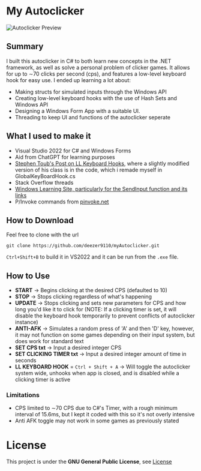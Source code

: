 # My Autoclicker

![Autoclicker Preview](https://github.com/user-attachments/assets/5e890ddb-ca09-4759-bb71-4c3b86855d68)

## Summary
I built this autoclicker in C# to both learn new concepts in the .NET framework, as well as solve a personal problem of clicker games. It allows for up to ∼70 clicks per second (cps), and features a low-level keyboard hook for easy use. 
I ended up learning a lot about: 
- Making structs for simulated inputs through the Windows API
- Creating low-level keyboard hooks with the use of Hash Sets and Windows API
- Designing a Windows Form App with a suitable UI.
- Threading to keep UI and functions of the autoclicker seperate

## What I used to make it
- Visual Studio 2022 for C# and Windows Forms
- Aid from ChatGPT for learning purposes
- [Stephen Toub's Post on LL Keyboard Hooks](https://learn.microsoft.com/en-us/archive/blogs/toub/low-level-keyboard-hook-in-c), where a slightly modified version of his class is in the code, which i remade myself in GlobalKeyBoardHook.cs
- Stack Overflow threads
- [Windows Learning Site, particularly for the SendInput function and its links](https://learn.microsoft.com/en-us/windows/win32/api/winuser/nf-winuser-sendinput)  
- P/Invoke commands from [pinvoke.net](https://pinvoke.net)


## How to Download
Feel free to clone with the url
```
git clone https://github.com/deezer9110/myAutoclicker.git
```
`Ctrl+Shift+B` to build it in VS2022 and it can be run from the `.exe` file.

## How to Use
- **START** -> Begins clicking at the desired CPS (defaulted to 10)
- **STOP** -> Stops clicking regardless of what's happening
- **UPDATE** -> Stops clicking and sets new parameters for CPS and how long you'd like it to click for (NOTE: If a clicking timer is set, it will disable the keyboard hook temporarily to prevent conflicts of autoclicker instance)
- **ANTI-AFK** -> Simulates a random press of 'A' and then 'D' key, however, it may not function on some games depending on their input system, but does work for standard text
- **SET CPS txt** -> Input a desired integer CPS
- **SET CLICKING TIMER txt** -> Input a desired integer amount of time in seconds
- **LL KEYBOARD HOOK** = `Ctrl + Shift + A` -> Will toggle the autoclicker system wide, unhooks when app is closed, and is disabled while a clicking timer is active

### Limitations
- CPS limited to ∼70 CPS due to C#'s Timer, with a rough minimum interval of 15.6ms, but I kept it coded with this so it's not overly intensive
- Anti AFK toggle may not work in some games as previously stated

# License
This project is under the **GNU General Public License**, see [License](LICENSE)
